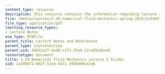 ```yaml
---
content_type: resource
description: This resource contains the information regarding lecture 3 slides.
file: /media/courses/2-29-numerical-fluid-mechanics-spring-2015/1a349d72002751e454711956d00c42a6_MIT2_29S15_Lecture3.pdf
file_type: application/pdf
learning_resource_types:
- Lecture Notes
ocw_type: OCWFile
parent_title: Lecture Notes and References
parent_type: CourseSection
parent_uid: 58652a2f-ded8-c1f1-25a8-12c4d5a6be42
resourcetype: Document
title: 2.29 Numerical Fluid Mechanics Lecture 3 Slides
uid: 1a349d72-0027-51e4-5471-1956d00c42a6
---
```

